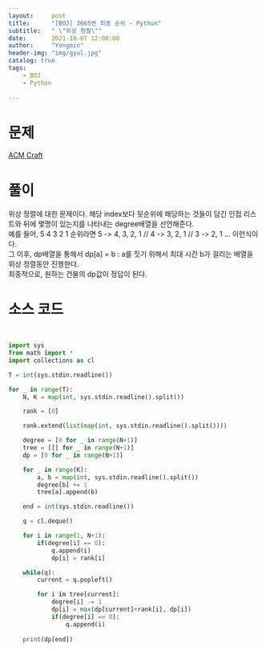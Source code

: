 ```yaml
---
layout:     post
title:      "[BOJ] 3665번 최종 순위 - Python"
subtitle:   " \"위상 정렬\""
date:       2021-10-07 12:00:00
author:     "Yongmin"
header-img: "img/gyul.jpg"
catalog: true
tags:
    - BOJ
    - Python
  
---
```


# 문제
[ACM Craft](https://www.acmicpc.net/problem/1005)

# 풀이

위상 정렬에 대한 문제이다. 해당 index보다 뒷순위에 해당하는 것들이 담긴 인접 리스트와 뒤에 몇명이 있는지를 나타내는 degree배열을 선언해준다.  
예를 들어, 5 4 3 2 1 순위라면 5 -> 4, 3, 2, 1 // 4 -> 3, 2, 1 // 3 -> 2, 1 ... 이런식이다.  
그 이후, dp배열을 통해서 dp[a] = b : a를 짓기 위해서 최대 시간 b가 걸리는 배열을 위상 정렬동안 진행한다.  
최종적으로, 원하는 건물의 dp값이 정답이 된다.  

# 소스 코드

```python


import sys
from math import *
import collections as cl

T = int(sys.stdin.readline())

for _ in range(T):
    N, K = map(int, sys.stdin.readline().split())

    rank = [0]

    rank.extend(list(map(int, sys.stdin.readline().split())))

    degree = [0 for _ in range(N+1)]
    tree = [[] for _ in range(N+1)]
    dp = [0 for _ in range(N+1)]

    for _ in range(K):
        a, b = map(int, sys.stdin.readline().split())
        degree[b] += 1
        tree[a].append(b)

    end = int(sys.stdin.readline())

    q = cl.deque()

    for i in range(1, N+1):
        if(degree[i] == 0):
            q.append(i)
            dp[i] = rank[i]

    while(q):
        current = q.popleft()

        for i in tree[current]:
            degree[i] -= 1
            dp[i] = max(dp[current]+rank[i], dp[i])
            if(degree[i] == 0):
                q.append(i)
            
    print(dp[end])
```
